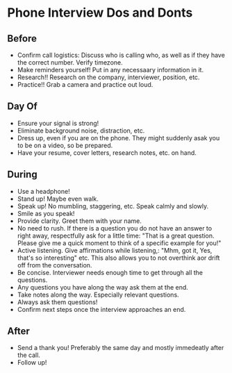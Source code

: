 # Phone Interview Dos and Donts

## Before

- Confirm call logistics: Discuss who is calling who, as well as if they have the correct number. Verify timezone.
- Make reminders yourself! Put in any necessaary information in it.
- Research!! Research on the company, interviewer, position, etc.
- Practice!! Grab a camera and practice out loud.

## Day Of

- Ensure your signal is strong!
- Eliminate background noise, distraction, etc.
- Dress up, even if you are on the phone. They might suddenly asak you to be on a video, so be prepared.
- Have your resume, cover letters, research notes, etc. on hand.

## During

- Use a headphone!
- Stand up! Maybe even walk.
- Speak up! No mumbling, staggering, etc. Speak calmly and slowly.
- Smile as you speak!
- Provide clarity. Greet them with your name.
- No need to rush. If there is a question you do not have an answer to right away, respectfully ask for a little time: "That is a great question. Please give me a quick moment to think of a specific example for you!"
- Active listening. Give affirmations while listening,: "Mhm, got it, Yes, that's so interesting" etc. This also allows you to not overthink aor drift off from the conversation.
- Be concise. Interviewer needs enough time to get through all the questions.
- Any questions you have along the way ask them at the end.
- Take notes along the way. Especially relevant questions.
- Always ask them questions!
- Confirm next steps once the interview approaches an end.

## After

- Send a thank you! Preferably the same day and mostly immedeatly after the call.
- Follow up!